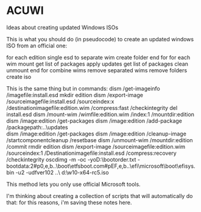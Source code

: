 # ACUWI
Ideas about creating updated Windows ISOs

This is what you should do (in pseudocode) to create an updated windows ISO from an official one:

for each edition
single esd to separate wim
create folder
end for
for each wim
mount
get list of packages
apply updates
get list of packages
clean
unmount
end for
combine wims
remove separated wims
remove folders
create iso

This is the same thing but in commands:
dism /get-imageinfo /imagefile:install.esd
mkdir edition
dism /export-image /sourceimagefile:install.esd /sourceindex:x /destinationimagefile:edition.wim /compress:fast /checkintegrity
del install.esd
dism /mount-wim /wimfile:edition.wim /index:1 /mountdir:edition
dism /image:edition /get-packages
dism /image:edition /add-package /packagepath:..\updates\
dism /image:edition /get-packages
dism /image:edition /cleanup-image /startcomponentcleanup /resetbase 
dism /unmount-wim /mountdir:edition /commit
rmdir edition
dism /export-image /sourceimagefile:edition.wim /sourceindex:1 /Destinationimagefile:install.esd /compress:recovery /checkintegrity
oscdimg -m -oc -yoD:\bootorder.txt -bootdata:2#p0,e,b..\boot\etfsboot.com#pEF,e,b..\efi\microsoft\boot\efisys.bin -u2 -udfver102 ..\ d:\w10-x64-rc5.iso

This method lets you only use official Microsoft tools.

I'm thinking about creating a collection of scripts that will automatically do that: for this reasons, i'm saving these notes here.
